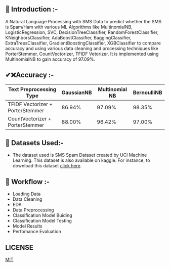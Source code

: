 ## 📌<b> Introduction :- </b>

A Natural Language Processing with SMS Data to predict whether the SMS is Spam/Ham with various ML Algorithms like 
MultinomialNB, LogisticRegression, SVC, DecisionTreeClassifier, RandomForestClassifier, KNeighborsClassifier, AdaBoostClassifier, BaggingClassifier, ExtraTreesClassifier, GradientBoostingClassifier, XGBClassifier to compare accuracy and using various data cleaning and processing techniques like 
PorterStemmer, CountVectorizer, TFIDF Vetorizer. It is implemented using MultinomialNB to gain accuracy of 97.09%.

## ✔❌Accuracy :-
| Text Preprocessing Type              | GaussianNB | Multinomial NB | BernoulliNB | 
|--------------------------------------|------------|----------------|-------------|
| TFIDF Vectorizer + PorterStemmer     | 86.94%     | 97.09%         | 98.35%      |
| CountVectorizer + PorterStemmer      | 88.00%     | 96.42%         | 97.00%      |

## 🏁 Datasets Used:-
* The dataset used is SMS Spam Dataset created by UCI Machine Learning. This dataset is also available on kaggle. For instance, to download this dataset [click here](https://www.kaggle.com/uciml/sms-spam-collection-dataset/download).

## 📎 Workflow :-
- Loading Data
- Data Cleaning
- EDA
- Data Preprocessing
- Classification Model Buiding
- Classification Model Testing 
- Model Results
- Perfomance Evaluation

## LICENSE
[MIT](LICENSE)
